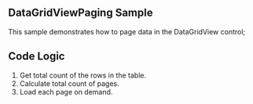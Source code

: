 ## DataGridViewPaging Sample
                        
This sample demonstrates how to page data in the  DataGridView control;

## Code Logic

1. Get total count of the rows in the table.
2. Calculate total count of pages.
3. Load each page on demand.
